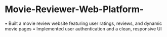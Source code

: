 # Movie-Reviewer-Web-Platform-
• Built a movie review website featuring user ratings, reviews, and dynamic movie pages • Implemented user authentication and a clean, responsive UI
